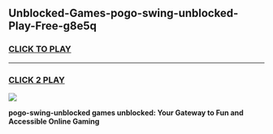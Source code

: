 
## Unblocked-Games-pogo-swing-unblocked-Play-Free-g8e5q
<h3>
<a href="https://premium76.site?title=pogo-swing-unblocked&ref=20M">CLICK TO PLAY</a></h3>
<hr>

<h3>
<a href="https://premium76.site?title=pogo-swing-unblocked&ref=20M">CLICK 2 PLAY</a>
  
</h3>

<a href="https://premium76.site?title=pogo-swing-unblocked&ref=19M"><img src="https://clearcache.store/games.png"></a>


**pogo-swing-unblocked games unblocked: Your Gateway to Fun and Accessible Online Gaming**
